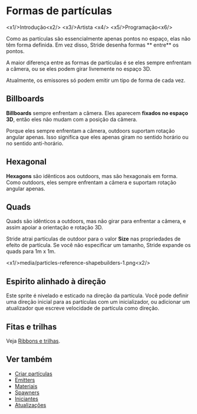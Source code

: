 # Formas de partículas

<x1\/>Introdução<x2\/>
<x3\/>Artista <x4\/>
<x5\/>Programação<x6\/>

Como as partículas são essencialmente apenas pontos no espaço, elas não têm forma definida. Em vez disso, Stride desenha formas ** entre** os pontos.

A maior diferença entre as formas de partículas é se eles sempre enfrentam a câmera, ou se eles podem girar livremente no espaço 3D.

Atualmente, os emissores só podem emitir um tipo de forma de cada vez.

## Billboards

**Billboards** sempre enfrentam a câmera. Eles aparecem **fixados no espaço 3D**, então eles não mudam com a posição da câmera.

Porque eles sempre enfrentam a câmera, outdoors suportam rotação angular apenas. Isso significa que eles apenas giram no sentido horário ou no sentido anti-horário.

## Hexagonal

**Hexagons** são idênticos aos outdoors, mas são hexagonais em forma. Como outdoors, eles sempre enfrentam a câmera e suportam rotação angular apenas.

## Quads

Quads são idênticos a outdoors, mas não girar para enfrentar a câmera, e assim apoiar a orientação e rotação 3D.

Stride atrai partículas de outdoor para o valor **Size** nas propriedades de efeito de partícula. Se você não especificar um tamanho, Stride expande os quads para 1m x 1m.

<x1\/>media\/particles-reference-shapebuilders-1.png<x2\/>

## Espirito alinhado à direção

Este sprite é nivelado e esticado na direção da partícula. Você pode definir uma direção inicial para as partículas com um inicializador, ou adicionar um atualizador que escreve velocidade de partícula como direção.

## Fitas e trilhas

Veja [ Ribbons e trilhas](ribbons-and-trails.md).

## Ver também

* [Criar partículas](create-particles.md)
* [Emitters](emitters.md)
* [Materiais](materials.md)
* [Spawners](spawners.md)
* [Iniciantes](initializers.md)
* [Atualizações](updaters.md)